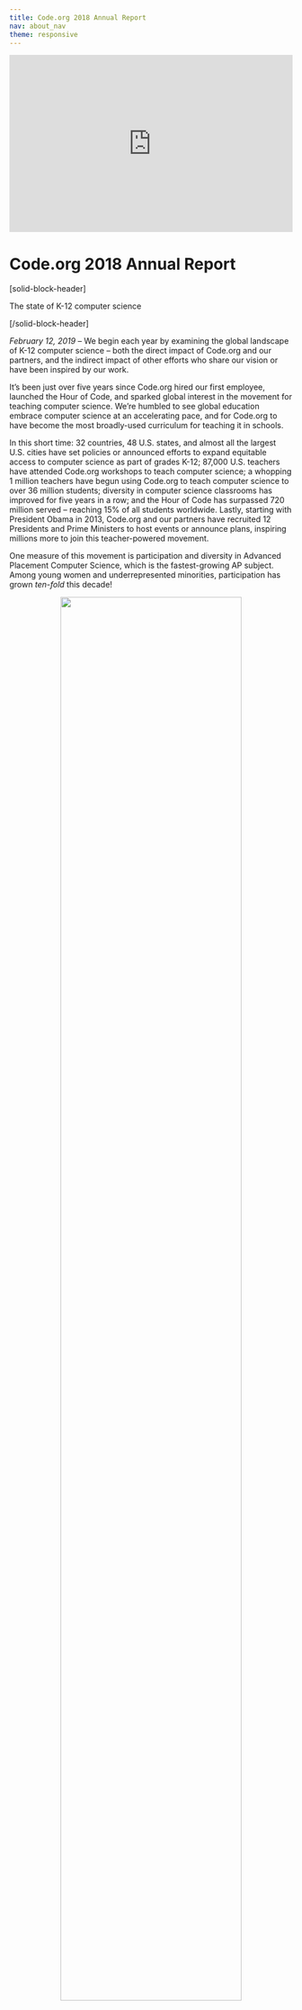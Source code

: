 ```yaml
---
title: Code.org 2018 Annual Report
nav: about_nav
theme: responsive
---
```


<p align="center"><iframe style="max-width: 100%" width="560" height="315" src="https://www.youtube.com/embed/pYKXqEpy1Mg" frameborder="0" allowfullscreen></iframe></p>

# Code.org 2018 Annual Report

[solid-block-header]

The state of K-12 computer science

[/solid-block-header]

*February 12, 2019* – We begin each year by examining the global landscape of K-12 computer science – both the direct impact of Code.org and our partners, and the indirect impact of other efforts who share our vision or have been inspired by our work. 

It’s been just over five years since Code.org hired our first employee, launched the Hour of Code, and sparked global interest in the movement for teaching computer science. We’re humbled to see global education embrace computer science at an accelerating pace, and for Code.org to have become the most broadly-used curriculum for teaching it in schools.

In this short time: 32 countries, 48 U.S. states, and almost all the largest U.S. cities have set policies or announced efforts to expand equitable access to computer science as part of grades K-12; 87,000 U.S. teachers have attended Code.org workshops to teach computer science; a whopping 1 million teachers have begun using Code.org to teach computer science to over 36 million students; diversity in computer science classrooms has improved for five years in a row; and the Hour of Code has surpassed 720 million served – reaching 15% of all students worldwide. Lastly, starting with President Obama in 2013, Code.org and our partners have recruited 12 Presidents and Prime Ministers to host events or announce plans, inspiring millions more to join this teacher-powered movement.

One measure of this movement is participation and diversity in Advanced Placement Computer Science, which is the fastest-growing AP subject. Among young women and underrepresented minorities, participation has grown *ten-fold* this decade!

<p align="center"><img src="/images/infographics/AP-CS-exams-2018.png" width="80%"></p>

This isn’t Code.org’s work alone. We’ve had the help of [our Regional Partner network](/educate/regional-partner), [hundreds of partner organizations](/about/partners), and hundreds of thousands of educators, globally. Many of them began this work years before we even existed. The global momentum is led by international partners who share our mission in other countries. And in the U.S., our [advocacy partners](https://advocacy.code.org/) have helped computer science win the bipartisan support of the federal government (in both the last administration and the current one) and most state governments, and these government efforts amplify the movement further. Our largest donors – Amazon, Facebook, Google, Infosys, and Microsoft – deserve special thanks for funding not only our work but also many others pursuing the same mission. We are fortunate to work alongside so many others – educators, nonprofits, corporations, and governments – that share our goal.

When we launched Code.org in 2013, it seemed impossible to change all of K-12 education. While we have a long, long way to go, 2018 was another record year, making us more confident than ever in our vision that every student in every school has the opportunity to learn computer science.

<br>

[breakoutquote]

[col-33]

<img src="/images/AR2018/Marsha-Testimonial-2018.jpg" style="max-width: 80%"/>

[/col-33]

[col-66]

"I have been with Code.org from the beginning, but you have really outdone yourselves this year with the Hour of Code offerings. I was a Systems Analyst and Programmer for 32 years before becoming a Computer Science teacher and I have written a LOT of code, and you and your staff amaze me every year. Thank you. You make teaching easy."

*Marsha, Computer, Business Information Technology and Math Teacher, Atech/Pymatuning Valley Middle School, Ohio*

[/col-66]

[clearboth]

[/clearboth]
   
[/breakoutquote]

[solid-block-header]

Code.org by the Numbers

[/solid-block-header]

| Code.org Goal                                                                          | End of 2013                            | End of 2014                        | End of 2015                                 | End of 2016                                                                                                                             | End of 2017                                                                                                                        | End of 2018                                                                                                                                                                                                         |
| -------------------------------------------------------------------------------------- | ---------------------------------------| -----------------------------------| --------------------------------------------| --------------------------------------------------------------------------------------------------------------------------------------- | ---------------------------------------------------------------------------------------------------------------------------------- | ------------------------------------------------------------------------------------------------------------------------------------------------------------------------------------------------------------------- |
| Inspire students and increase diversity with the Hour of Code                          | 20 million served                      | 90M, <br>48%<br> female            | 195M, <br>49%<br> female                    | 344M, <br>49%<br> female                                                                                                                | 520M, <br>49%<br> female                                                                                                           | 720M, <br>50%<br> female                                                                                                                                                                                            |
| Engage classrooms and students in our CS courses. (Total # of accounts on Code Studio) | 10,000 teachers,<br>500,000<br>students| 90,000 teachers,<br>4M <br>students| 250,000 teachers,<br>8M<br> students        | 495,000 teachers,<br>16M <br>students                                                                                                   | 750,000 teachers,<br>25M<br>students                                                                                               | 1M teachers,<br>36M<br>students                                                                                                                                                                                     |
| Enable students to show “basic coding proficiency” with CS Fundamentals.               | N/A                                    | N/A                                | N/A                                         | 887,840 total,<br>365,842 female                                                                                                        | 2,061,449 total,<br>860,361 female                                                                                                 | 3,296,655 total,<br>1,394,208 female                                                                                                                                                                                |
| Code.org students take and pass the AP CS Principles exam                              | N/A                                    | N/A                                | N/A                                         | N/A                                                                                                                                     | 11,975 total,<br>3,406 female,<br>2,268 URM*                                                                                       | 19,409 total,<br>5,838 female,<br>4,009 URM*                                                                                                                                                                        |
| Improve diversity in CS (survey of teachers on Code Studio)                            | N/A                                    | 43% female,<br>37% URM*            | 43% female,<br>37% URM*                     | 45% female,<br>48% URM*,<br>47% in high needs schools                                                                                   | 45% female,<br>48% URM*,<br>47% in high needs schools                                                                              | 46% female,<br>48% URM*,<br>47% in high needs schools                                                                                                                                                               |
| Help school districts implement CS curricula                                           | 10<br>district partners                | 60<br>district partners            | 100 district partners                       | 41 regional partners<br>(120+ districts)                                                                                                | 56 regional partners<br>(175+ districts)                                                                                           | 64 regional partners                                                                                                                                                                                                |
| Prepare new CS teachers across grades K-12                                             | N/A                                    | 4,000                              | 20,000                                      | 52,000                                                                                                                                  | 72,000                                                                                                                             | 86,565                                                                                                                                                                                                              |
| Lead a coalition to set policies supporting CS.<br>Policies changed in:                | 5 states                               | 16 states                          | 17 states,<br>including $9M<br>in CS funding| 31 states, <br>including $13M <br>in CS funding                                                                                         | 40 states,<br>including $29M<br> in CS funding                                                                                     | [48 states](https://docs.google.com/document/d/1J3TbEQt3SmIWuha7ooBPvlWpiK-pNVIV5uuQEzNzdkE/edit),<br>including $63M<br>in CS funding                                                                               |
| Go global                                                                              | 30 languages supported                 | 34 langs,<br>7 intl partners       | 46 langs,<br>70 intl partners               | 50 langs,<br>70 intl partners                                                                                                           | 62 langs,<br>84 intl partners                                                                                                      | 63 langs,<br>102 intl partners                                                                                                                                                                                      |
| Team size                                                                              | 14                                     | 38                                 | 54                                          | 59                                                                                                                                      | 69                                                                                                                                 | 80                                                                                                                                                                                                                  |

<br>

*URM stands for underrepresented minorities, and includes students who are black / African American, Hispanic/Latino/Latina/Latinx, Native American/Alaskan, and Native Hawaiian/Pacific Islanders. In the reports for 2014 and 2015, the numbers reported above only counted black and Hispanic students.

[solid-block-header]

Diversity in our classrooms

[/solid-block-header]

Addressing diversity in K-12 computer science is core to Code.org’s mission. The technology sector as a whole [lacks diversity](http://fortune.com/2014/08/29/how-tech-companies-compare-in-employee-diversity/) due to a number of factors. We focus on one piece of the puzzle, K-12 education, where historically only 20~25% of CS students are female, and 13~15% are underrepresented minorities. By contrast, students in Code.org classrooms are almost balanced across gender, race, and even socioeconomic status.

<p align="center"><img src="/images/infographics/diversity-courses-2018-web.png" width="100%"></p>

This is partly because teachers integrate Code.org into classrooms that are already diverse, and partly because we weave a focus on diversity [across our work](/diversity). 

<p align="center"><img src="/images/AR2018/15-million-girls-2018.png" width="100%"></p>

We celebrated a special milestone in 2018: over 15 million young women have accounts on Code.org! If only 1% of our active female students continue to study CS in university, they’d outnumber today’s gender gap! We can’t wait to watch diversity grow in computer science as our youngest learners graduate and change the face of technology. 
<br><br>

[breakoutquote]

[col-33]

<img src="/images/AR2018/Melanie-testimonial-2018.jpg" style="max-width: 90%"/>

[/col-33]

[col-66]

“I stopped to chat with one of my female students and she said, *'I can't believe it! I don't like video games at all and I thought this was going to be awful. BUT I LOVE IT! Coding is so much fun!'* The Dance Party hooked my reluctant third grader in! Thank you for the innovative, exciting, and fun coding activities! Keep up the great work!”

*Melanie, Computer Science Teacher, Snowline Joint Unified School District, California*

[/col-66]

[clearboth]

[/clearboth]

[/breakoutquote]

<br/>

### **As more schools use Code.org, racial diversity approaches the U.S. average** 

In 2018, racial diversity across all Code.org CS Discoveries and CS Principles classrooms dropped relative to the prior year. Approximately 42% of U.S. public and charter middle and high school students are underrepresented minorities. As we grow our U.S. footprint beyond the more diverse urban districts where we began our work, we expect the student population using Code.org to more closely match this national average. Within these new schools we continue to focus on recruiting the underrepresented minorities to register for classes.

<p align="center"><img src="/images/AR2018/Percentage-Codeorg-Students-URM-2018.png" width="100%"></p>

When we examine individual high schools, **we see almost perfect racial representation in Code.org classrooms**. Our [end-to-end approach to diversity and equity](/diversity) helps to ensure the diversity of students in our CS classrooms roughly matches the diversity of their school population at large. While CS classes are traditionally dominated by white and Asian students, Code.org classrooms have almost balanced racial diversity.

<p align="center"><img src="/images/infographics/courses-diversity-scatterplot-2018.png" width="100%"></p>

Lastly, although our mission focuses on diversity in CS classrooms, we’re proud to report the gender diversity on our own team. 62% of [Code.org’s staff are women](/about/team). 42% of our technical staff are women. Our [board and leadership team](/about/leadership) are gender-balanced.<br>

[solid-block-header]

Our curriculum platform

[/solid-block-header]

<img src="/images/AR2018/student-projects-2018.gif" width="100%"/><br><br>

In five years since we launched our coding platform, 15% of all the world’s students have tried our CS courses, making Code.org the most broadly-used curriculum in CS. What matters more, however, is how many teachers incorporate our lessons into their classrooms, and what their students learn.

<br>

<p align="center"><img src="/images/infographics/accounts-on-codeorg-2018.png" width="100%"/></p>

Beyond measuring logins or page-views, we measure student achievement, whether at solving coding puzzles or passing the AP computer science exam. We created a [definition](/about/evaluation/proficiency) of “basic coding proficiency” in our [CS Fundamentals](/educate/curriculum/elementary-school) course by measuring student success in coding challenges. This chart shows how many students demonstrate this proficiency at different levels of difficulty. (This is a first stab at measuring student achievement, and it needs improvement.)

<br>

<p align="center"><img src="/images/infographics/coding-proficiency-2018.jpg" width="100%"/></p>

<br>

In 2018, to match our theme of creativity and our new slogan “What will you create?”, we also adopted a new measure of student achievement: total projects created by students. By the end of 2018, Code.org students have created 37 million projects. For these and other fun data points, see our new [Code.org Statistics page](/statistics).

<br>

<p align="center"><img src="/images/AR2018/37million-projects-2018.png" width="100%"/></p>

The secret behind our growth: teachers recommend our courses to other teachers. We measure this with the [Net Promoter](https://en.wikipedia.org/wiki/Net_Promoter) methodology: we score 85, which is outstanding and supported by the testimonials we hear from teachers in classrooms. 

[breakoutquote]

[col-33]

<img src="/images/AR2018/Teacher-PD-KateCraven-2018.jpg" style="max-width: 90%"/>

[/col-33]

[col-66]

“There’s so much support out there for you. Through Code.org but also through community of teachers who are at these workshops and want to learn with you and partner with you. The biggest unintended thing for me was how amazing the content was but more so the facilitator and the other course participants.”

*Kate, Computer Science Teacher, Ashford School, Connecticut*


[/col-66]

[clearboth]

[/clearboth]

[/breakoutquote]

[solid-block-header]

The AP Computer Science Principles exam

[/solid-block-header]

<p align="center"><img src="/images/AR2018/student-project-final-2018.gif" width="60%"></p>

<p align="center"><strong>Student project: recreating arcade game Frogger</strong></p>

In 2018, Code.org [Computer Science Principles](/educate/csp) classrooms accounted for 38% of all U.S. students taking the Advanced Placement exam, with growth of 69% relative to 2017. Given our scale, the performance and diversity of Code.org students on the exam matches the national average.

<p align="center"><img src="/images/AR2018/AP-CS-principles-passing-2018.png" width="100%"></p>

The exam pass-rate, however, can be [unreliable for drawing academic conclusions](https://medium.com/@codeorg/exam-scores-and-computer-science-classrooms-b39eb74ea238), because for an optional course and an optional exam, the pass-rate can vary widely based on the selection of students who take the class or the exam. Given our focus on diversity, what’s important to Code.org is to maximize the total participation and diversity of students in computer science, and to help as many students learn as possible. Over 27,000 Code.org students took the AP Computer Science exam, including 8,649 female students, and 8,015 underrepresented minorities.

Among CS Principles classrooms where the teacher was prepared in Code.org’s program, the number of young women who passed the AP exam tripled compared to last year, and the number of underrepresented minorities who passed the exam grew 2.5x.


<p align="center"><img src="/images/AR2018/AP-cs-principles-overall-2018.png" width="100%"></p>

Looking beyond the aggregate numbers, a 2018 research study of schools in the Code.org program [found that](https://medium.com/@codeorg/research-shows-5x-computer-science-participation-at-schools-in-code-org-program-f99ca6ff3207) a school’s participation in the Code.org program causes an estimated five-fold increase in the number of students that take, and earn qualifying scores on the AP Computer Science Principles exam.

<p align="center"><img src="/images/infographics/students-passing-ap-exam-2018.png" width="100%"></p>

We are now mid-way through a new school year, and enrollment across the Code.org CS Principles course is already 33% higher than last year. If enough of these students take the AP exam, we are poised to see another record-breaking year in AP Computer Science!

[solid-block-header]

Our work with America's educators & schools

[/solid-block-header]

<img src="/images/AR2018/teacher-workshops-2018.gif" width="100%">

In 2018, Code.org continued to grow our professional learning and school outreach programs. Our network of Regional Partners held workshops across the country and we hosted our last 2 national “TeacherCon” conferences for educators, with stellar feedback. 

All our workshops for teachers are delivered by our amazing network of Regional Partners and expert Facilitators. This network is the backbone for the future of computer science in U.S. schools.


### Our professional learning network: 64 regional partners, 550 expert facilitators

<p align="center"><img src="/images/AR2018/regional-partners-map-close-2018.png" width="100%"></p>

In 2018, we expanded the network, migrated our workshops for grades K-5 to be run by Regional Partners, launched fee-for-service pricing for our workshops in grades 6-12, and launched a pilot of virtual online workshops to support rural or remote teachers.
 
Across our programs, we passed a new milestone: 87,000 new CS teachers have been prepared by Code.org, 18,000 of them in 2018. The biggest growth has been within our programs for preparing teachers in grades 6-12, particularly our CS Discoveries course for grades 6-10.

<p align="center"><img src="/images/AR2018/classrooms-codeorg-network-2018.png" width="100%"></p>

<br>

[breakoutquote]

[col-33]

<img src="/images/AR2018/annamary-testimonial-2018.jpg" style="max-width: 80%"/>

[/col-33]

[col-66]

“I came here super excited to be a part of this amazing group but also a little nervous that everyone else would know more than me and that I would be behind. I learned so much this week and I found that just by participating in Hour of Code and exploring CSD on the website that I actually knew more than I thought. The has been an amazing learning experience for me and I can't wait to bring this program to my students.”

*Annamary, Computer Science Teacher, Sister Thea Bowman Catholic School, Illinois*

[/col-66]

[clearboth]

[/clearboth]

[/breakoutquote]

[solid-block-header]

48 states have adopted policies for computer science

[/solid-block-header]

While most of Code.org focuses on implementing our computer science curriculum and our programs in schools, the [Code.org Advocacy Coalition](https://advocacy.code.org/) works to change government policies to support, expand, and sustain K-12 computer science. This wouldn’t be possible without our coalition partners (especially Microsoft, the College Board, the Computer Science Teachers Association, and Amazon), and the local champions who deserve the real credit for driving change.

Our state policy work focuses on [9 ideas we urge every state to consider](https://code.org/files/Making_CS_Fundamental.pdf). Below, we highlight our impact across 3 of these that are easiest to measure.


| Policy area | Policy changed since 2013                                                                                                                                                                                       |
| -------- | ----------------------------------------------------------------------------------------------------------------------------------------------------------------------------------------------------------------|
| **High school graduation policy**<br>States that have changed policies to allow rigorous CS courses to satisfy core high school graduation requirements | AL, AZ, AR, CA, CO, DE, FL, GA, ID, IL, IN, KY, LA, MD, MA, MI, MS, MN, MO, NE, NC, ND, NH, NJ, NM, NV, NY, OH, OK, OR, PA, RI, SC, SD, TX, TN, UT, VA, WA, WV, WI, and WY.                                     |
| **Establishing state-level standards for CS**<br>States that have developed or are in the process of developing state education standards for computer science | AL, AK, AR, AZ, CA, CT, DE, FL, GA, HI, IA, ID, IN, KS, KY, MD, MA, MI, MS, MO, MT, ND, NH, NJ, NV, OH, OK, OR, SC, UT, VA, WA, WI, WV, and WY. States that are evaluating developing standards: NM, NY, and NC.|
| **Funding for CS**<br>States that have allocated funding specifically to K-12 computer science | AL, AR, AZ, CO, GA, HI, IA, ID, IN, MA, MD, NJ, NY, NC, NV, PA, RI, UT, VA, WA. These states have allocated over $63M in total.                                                                                 |
<br>

In 2018, we set a new record, as 31 states adopted new policies for K-12 computer science! The [Governors for CS partnership](http://www.governorsforcs.org/) which we launched in 2016 now has 16 state governors committed to establishing educational standards, funding, and expanding access and diversity in computer science in every school in their states.

<p align="center"><img src="/images/AR2017/gov-for-cs.png" width="100%"></p>

The Code.org Advocacy Coalition published the [2018 State of CS Education](https://code.org/files/2018_state_of_cs.pdf) report, a landmark study of policy adoption in the United States. Code.org also grew the [K-12 Computer Science Census database](https://code.org/yourschool), which now has data on 38% of all U.S. schools (up from 11% in April 2018), including data on 65% of public high schools. Comparison of the school-level census data to the state policies shows that the Code.org policy recommendations directly lead to increased access and improved diversity in K-12 computer science.

<p align="center"><img src="/images/AR2018/2018-state-of-cs.PNG" width="100%"></p>

At the federal level, the Department of Education took a [first stab](https://medium.com/@codeorg/computer-science-is-particular-focus-of-federal-grants-951425166838) at implementing the White House [commitment](https://www.whitehouse.gov/briefings-statements/expanding-access-high-quality-stem-computer-science-education-provides-pathways-good-jobs/) to funding STEM and computer science in schools, but computer science received only a [small fraction](https://docs.google.com/document/d/1MtsyczPppj_Y1yQMGcE6tclsPuRHe23DPGO7p9w9V-s/edit#) of 2018 federal funding. As we write this report in early 2019, we have already seen [updated guidelines](https://medium.com/@codeorg/us-dept-of-education-prioritizes-computer-science-funding-64d47807d1dc) from the Department of Education, and we look forward to seeing a much larger allocation of federal funding to computer science by the end of 2019.

[breakoutquote]

[col-33]

<img src="/images/AR2018/faith-testimonial-2018.jpg" style="max-width: 80%"/>

[/col-33]

[col-66]

“Both of the schools I work with are Title 1 100% free and reduced populations. The students were very excited to learn to code. I think we have students now who are aware of this as a career choice and want to do this for their career!”

*Faith, Elementary Gifted Coordinator, Thomasville City Schools, Georgia*

[/col-66]

[clearboth]

[/clearboth]

[/breakoutquote]

[solid-block-header]

The Hour of Code and CS Education Week

[/solid-block-header]

<img src="/images/AR2018/dp-csedweek-collage-final-2018.gif" width="100%">

2018 was a record year for the Hour of Code, which has now surpassed 720 million served and reached 15% of all students globally. In December alone, almost 60 million students tried the Hour of Code.

Another 150 new activities were added this year, and hundreds of global nonprofits, corporations, and government agencies supported the campaign. We’re thrilled to see [employee engagement](https://medium.com/@codeorg/amazon-microsoft-google-vista-and-more-rally-to-bring-the-hour-of-code-to-students-worldwide-4641325542cf) from our donors and corporate supporters continue to grow.  

The [Hour of Code Dance Party](/dance) - Code.org's featured activity for 2018 - brought unique energy to the campaign, inspiring tens of thousands of classrooms to code a choreography, dance to their code, and experience a magical combination of education and creativity. Videos from classrooms around the world inspired tweets from [Katy Perry](https://twitter.com/katyperry/status/1062837913992478722), [Ciara](https://twitter.com/ciara/status/1070525722794504192), [Ashton Kutcher](https://twitter.com/PS90JED/status/1069658682349314048), [Sia](https://twitter.com/Sia/status/1072217442946965504), and [MC Hammer](https://twitter.com/MCHammer/status/1070840003033358336), while dozens of celebrities from all walks of life [recorded videos](https://www.youtube.com/playlist?list=PLzdnOPI1iJNcXMS80NRhQd0NA3po1swJf) to support this year’s theme of creativity.

[<img src="/images/AR2018/dance-party-celebrities-2018.PNG" width="100%">](https://www.youtube.com/playlist?list=PLzdnOPI1iJNcXMS80NRhQd0NA3po1swJf)

To kick off CS Education Week, Melinda Gates and Microsoft President Brad Smith joined an [event](https://youtu.be/1MKR2WiGzgE) hosted by Code.org and the CS Teachers Association. 24,000 teachers and over 200 organizations, school districts, and governments worldwide made [new pledges](https://medium.com/@codeorg/9-states-76-school-districts-and-102-organizations-worldwide-pledge-to-expand-computer-science-a3a9042453d9) to expand access to computer science for millions of students.

The Hour of Code and CS Education Week have become a fixture in hundreds of thousands of schools, each year recruiting tens of millions of new students and tens of thousands of teachers to try computer science, globally.

[breakoutquote]

[col-33]

<img src="/images/AR2018/Emily-testimonial-2018.JPG" style="max-width: 80%"/>

[/col-33]

[col-66]

“My students LOVED the new Dance Party activity! I have never seen this kind of a reaction to an Hour of Code activity and I have been using them for the last few years. In my students' reflection surveys, they said over and over how much they enjoyed the music and being creative in conjunction with computer science. Please create more modules that emphasize creativity! 96% indicated in the survey that they would like to do more computer science activities this year!”

*Emily, School Librarian/Technology Coordinator, Hearn Elementary School, Kentucky*

[/col-66]

[clearboth]

[/clearboth]

[/breakoutquote]


[solid-block-header]

Global momentum for computer science


[/solid-block-header]

In 2018, seven countries – Antigua and Barbuda, Argentina, Chile, Mexico, Paraguay, Thailand, Tunisia – passed legislation or announced national plans or allocated funding for computer science. Ever since the 2013 launch of Code.org, 32 countries have implemented nationwide policies or plans for computer science in primary and secondary school. 

While many of these countries are acting independently of Code.org, many have drawn inspiration from our effort in the United States, from the global momentum of the Hour of Code, and from the work of classroom teachers who use Code.org in over 60 languages. 

In 2018, we began a more robust investment in international partnerships. Attendees from 17 countries attended the first ever Code.org International Summit. 5 partners (in Chile, Israel, Malaysia, Mexico, and Thailand) began training teachers on Code.org courses. 

We hosted Hour of Code events with [Argentina President Mauricio Macri](https://twitter.com/codeorg/status/1047246639100964864) and with [Chile President Sebastián Piñera](https://twitter.com/hadip/status/1014470516554559489), and released an inspirational video for Latam audiences, featuring regional presidents, business leaders, and celebrities:

<p align="center"><iframe style="max-width: 100%" width="560" height="315" src="https://www.youtube.com/embed/EGgdCryC8Uo" frameborder="0" allowfullscreen></iframe></p>

Last but not least, Code.org was invited to [organize a student-coding event](https://www.youtube.com/watch?v=_IrGZqaoNIU) at the G20 summit for the Ministers of Education, and our founder Hadi Partovi spoke to the Ministers about the importance of integrating computer science into the global school day curriculum:

<p align="center"><iframe style="max-width: 100%" width="560" height="315" src="https://www.youtube.com/embed/ljqysBIvbL0" frameborder="0" allowfullscreen></iframe></p>

[solid-block-header]

We have a long way to go

[/solid-block-header]

With another record year behind us, we are more sure than ever about the momentum of the computer science movement, not just in the United States, but worldwide. Over 1 million teachers have joined Code.org to bring opportunity to their students.

The strength of this movement lies in the inspirational commitment of these educators. The nonprofits, philanthropists, corporations, and local governments who support them will push computer science to new levels in 2019 and beyond.

To all of our supporters and partners, to all the organizations helping the cause, and especially to the teachers: your dedication is what gives us our daily dose of motivation. Thanks to you, every year we are closer to realizing our vision: that every student in every school has the opportunity to learn computer science.

Hadi Partovi, Code.org

<hr>


## Finances


For calendar year 2018 our total expenses were approximately* $24.5 million. The chart below paints a general picture of how this money was spent.

<br>

<img src="/images/AR2018/finances-annual-report-2018.png" width="100%">

*Important note: The information above is not (yet) based on audited financials.

The table below shows the total cost breakdown of our headline achievements since founding.

 
| Areas of effort / Achievements in 2013 - 2018                                                                                                                                                                                           | Fully-loaded cost (including admin) |
| ----------------------------------------------------------------------------------------------------------------------------------------------------------------------------------------------------------------------------------------| ----------------------------------- |
| **Diversity and Global Marketing:** Hour of Code campaign, 720M served, reaching 15% of students globally, with events in 196 countries. 50% female participation                                                                       | $12.4 million                       |
| **Curriculum + Code Studio learning platform:** ~30300 hours of coursework created, 1M teacher accounts. 36 million student accounts. 46% female, 48% underrepresented minorities                                                       | $24.2 million                       |
| **Partnership + professional learning:**  64 [regional partners](/educate/regional-partner) and almost 550 facilitators who have prepared 87,000 new CS teachers across grades K-12. ($12.6M spent on grades K-5, $34.1M on grades 6-12)| $46.7 million                       |
| **Government affairs:** Policies changed in 48 states, $63M in state budgets allocated to computer science.                                                                                                                             | $6.9 million |
| **International:** Translation of curriculum into 63 languages, support for 102 international partnerships.                                                                                                                             | $1.2 million |                         |
| TOTAL SPENT (2013-2018)                                                                                                                                                                                                                 | $91.4 million                       |


## Other reports

* See the [2017 Annual Report](/about/2017) 
* See the [2016 Annual Report](/about/2016) and [2015-16 Code.org Evaluation Report](/files/EvaluationReport2015-16.pdf)
* See the [2015 Annual Report](/about/2015) and [2014-15 Evaluation Report](/about/evaluation)
* See the [2014 Annual Report](/about/2014)



## Our generous donors

<%= view :donors %>
